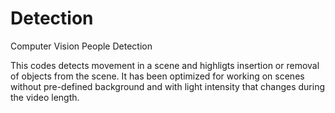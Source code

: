 # Detection
Computer Vision People Detection

This codes detects movement in a scene and highligts insertion or removal of objects from the scene. It has been optimized for working
on scenes without pre-defined background and with light intensity that changes during the video length.
